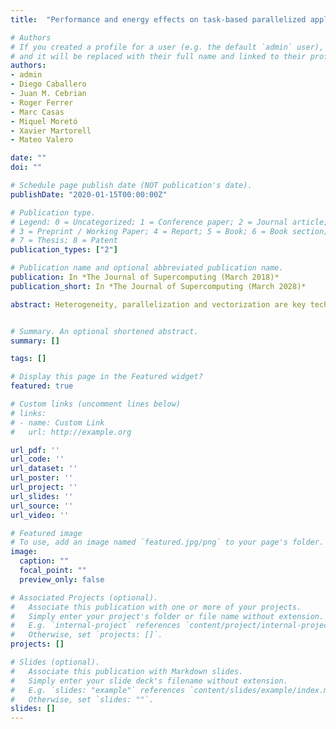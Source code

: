 ```yaml
---
title:  "Performance and energy effects on task-based parallelized applications"

# Authors
# If you created a profile for a user (e.g. the default `admin` user), write the username (folder name) here 
# and it will be replaced with their full name and linked to their profile.
authors:
- admin
- Diego Caballero
- Juan M. Cebrian
- Roger Ferrer
- Marc Casas
- Miquel Moretó
- Xavier Martorell
- Mateo Valero

date: ""
doi: ""

# Schedule page publish date (NOT publication's date).
publishDate: "2020-01-15T00:00:00Z"

# Publication type.
# Legend: 0 = Uncategorized; 1 = Conference paper; 2 = Journal article;
# 3 = Preprint / Working Paper; 4 = Report; 5 = Book; 6 = Book section;
# 7 = Thesis; 8 = Patent
publication_types: ["2"]

# Publication name and optional abbreviated publication name.
publication: In *The Journal of Supercomputing (March 2018)*
publication_short: In *The Journal of Supercomputing (March 2028)*

abstract: Heterogeneity, parallelization and vectorization are key techniques to improve the performance and energy efficiency of modern computing systems. However, programming and maintaining code for these architectures poses a huge challenge due to the ever-increasing architecture complexity. Task-based environments hide most of this complexity, improving scalability and usage of the available resources. In these environments, while there has been a lot of effort to ease parallelization and improve the usage of heterogeneous resources, vectorization has been considered a secondary objective. Furthermore, there has been a swift and unstoppable burst of vector architectures at all market segments, from embedded to HPC. Vectorization can no longer be ignored, but manual vectorization is tedious, error-prone and not practical for the average programmer. This work evaluates the feasibility of user-directed vectorization in task-based applications. Our evaluation is based on the OmpSs programming model, extended to support user-directed vectorization for different SIMD architectures (i.e., SSE, AVX2, AVX512). Results show that user-directed codes achieve manually optimized code performance and energy efficiency with minimal code modifications, favoring portability across different SIMD architectures.


# Summary. An optional shortened abstract.
summary: []

tags: []

# Display this page in the Featured widget?
featured: true

# Custom links (uncomment lines below)
# links:
# - name: Custom Link
#   url: http://example.org

url_pdf: ''
url_code: ''
url_dataset: ''
url_poster: ''
url_project: ''
url_slides: ''
url_source: ''
url_video: ''

# Featured image
# To use, add an image named `featured.jpg/png` to your page's folder. 
image:
  caption: ""
  focal_point: ""
  preview_only: false

# Associated Projects (optional).
#   Associate this publication with one or more of your projects.
#   Simply enter your project's folder or file name without extension.
#   E.g. `internal-project` references `content/project/internal-project/index.md`.
#   Otherwise, set `projects: []`.
projects: []

# Slides (optional).
#   Associate this publication with Markdown slides.
#   Simply enter your slide deck's filename without extension.
#   E.g. `slides: "example"` references `content/slides/example/index.md`.
#   Otherwise, set `slides: ""`.
slides: []
---
```


